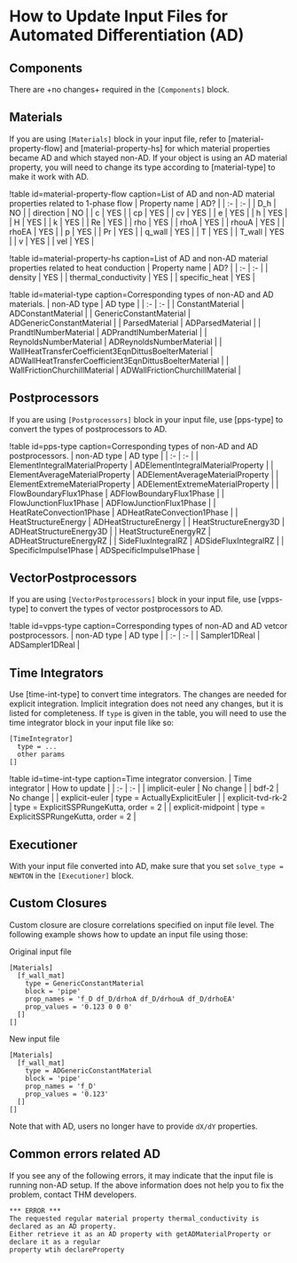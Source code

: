 # How to Update Input Files for Automated Differentiation (AD)


## Components

There are +no changes+ required in the `[Components]` block.

## Materials

If you are using `[Materials]` block in your input file, refer to [material-property-flow] and [material-property-hs] for which material properties became AD and which stayed non-AD.
If your object is using an AD material property, you will need to change its type according to [material-type] to make it work with AD.

!table id=material-property-flow caption=List of AD and non-AD material properties related to 1-phase flow
| Property name | AD? |
| :- | :- |
| D_h | NO |
| direction | NO |
| c | YES |
| cp | YES |
| cv | YES |
| e | YES |
| h | YES |
| H | YES |
| k | YES |
| Re | YES |
| rho | YES |
| rhoA | YES |
| rhouA | YES |
| rhoEA | YES |
| p | YES |
| Pr | YES |
| q_wall | YES |
| T | YES |
| T_wall | YES |
| v | YES |
| vel | YES |

!table id=material-property-hs caption=List of AD and non-AD material properties related to heat conduction
| Property name | AD? |
| :- | :- |
| density | YES |
| thermal_conductivity | YES |
| specific_heat | YES |


!table id=material-type caption=Corresponding types of non-AD and AD materials.
| non-AD type | AD type |
| :- | :- |
| ConstantMaterial | ADConstantMaterial |
| GenericConstantMaterial | ADGenericConstantMaterial |
| ParsedMaterial | ADParsedMaterial |
| PrandtlNumberMaterial | ADPrandtlNumberMaterial |
| ReynoldsNumberMaterial | ADReynoldsNumberMaterial |
| WallHeatTransferCoefficient3EqnDittusBoelterMaterial | ADWallHeatTransferCoefficient3EqnDittusBoelterMaterial |
| WallFrictionChurchillMaterial | ADWallFrictionChurchillMaterial |



## Postprocessors

If you are using `[Postprocessors]` block in your input file, use [pps-type] to convert the types of postprocessors to AD.

!table id=pps-type caption=Corresponding types of non-AD and AD postprocessors.
| non-AD type | AD type |
| :- | :- |
| ElementIntegralMaterialProperty | ADElementIntegralMaterialProperty |
| ElementAverageMaterialProperty | ADElementAverageMaterialProperty |
| ElementExtremeMaterialProperty | ADElementExtremeMaterialProperty |
| FlowBoundaryFlux1Phase | ADFlowBoundaryFlux1Phase |
| FlowJunctionFlux1Phase | ADFlowJunctionFlux1Phase |
| HeatRateConvection1Phase | ADHeatRateConvection1Phase |
| HeatStructureEnergy | ADHeatStructureEnergy |
| HeatStructureEnergy3D | ADHeatStructureEnergy3D |
| HeatStructureEnergyRZ | ADHeatStructureEnergyRZ |
| SideFluxIntegralRZ | ADSideFluxIntegralRZ |
| SpecificImpulse1Phase | ADSpecificImpulse1Phase |

## VectorPostprocessors

If you are using `[VectorPostprocessors]` block in your input file, use [vpps-type] to convert the types of vector postprocessors to AD.

!table id=vpps-type caption=Corresponding types of non-AD and AD vetcor postprocessors.
| non-AD type | AD type |
| :- | :- |
| Sampler1DReal | ADSampler1DReal |


## Time Integrators

Use [time-int-type] to convert time integrators.
The changes are needed for explicit integration.
Implicit integration does not need any changes, but it is listed for completeness.
If `type` is given in the table, you will need to use the time integrator block in your input file like so:

```
[TimeIntegrator]
  type = ...
  other params
[]
```

!table id=time-int-type caption=Time integrator conversion.
| Time integrator | How to update |
| :- | :- |
| implicit-euler | No change |
| bdf-2 | No change |
| explicit-euler | type = ActuallyExplicitEuler |
| explicit-tvd-rk-2 | type = ExplicitSSPRungeKutta, order = 2 |
| explicit-midpoint | type = ExplicitSSPRungeKutta, order = 2 |


## Executioner

With your input file converted into AD, make sure that you set `solve_type = NEWTON` in the `[Executioner]` block.


## Custom Closures

Custom closure are closure correlations specified on input file level.
The following example shows how to update an input file using those:

Original input file

```
[Materials]
  [f_wall_mat]
    type = GenericConstantMaterial
    block = 'pipe'
    prop_names = 'f_D df_D/drhoA df_D/drhouA df_D/drhoEA'
    prop_values = '0.123 0 0 0'
  []
[]
```

New input file

```
[Materials]
  [f_wall_mat]
    type = ADGenericConstantMaterial
    block = 'pipe'
    prop_names = 'f_D'
    prop_values = '0.123'
  []
[]
```

Note that with AD, users no longer have to provide `dX/dY` properties.


## Common errors related AD

If you see any of the following errors, it may indicate that the input file is running non-AD setup.
If the above information does not help you to fix the problem, contact THM developers.

```
*** ERROR ***
The requested regular material property thermal_conductivity is declared as an AD property.
Either retrieve it as an AD property with getADMaterialProperty or declare it as a regular
property wtih declareProperty
```
